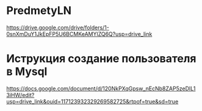# PredmetyLN
https://drive.google.com/drive/folders/1-0snXmDuY1JkEpFP5U6BCMKeAMYlZQ6Q?usp=drive_link

# Иструкция создание пользователя в Mysql
https://docs.google.com/document/d/120NkPXqGpsw_nEcNb8ZAP5zeDIL13iHW/edit?usp=drive_link&ouid=117123932329269582725&rtpof=true&sd=true
